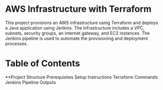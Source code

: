 # AWS Infrastructure with Terraform
This project provisions an AWS infrastructure using Terraform and deploys a Java application using Jenkins. The infrastructure includes a VPC, subnets, security groups, an internet gateway, and EC2 instances. The Jenkins pipeline is used to automate the provisioning and deployment processes.
# Table of Contents
**Project Structure
Prerequisites
Setup Instructions
Terraform Commands
Jenkins Pipeline
Outputs
